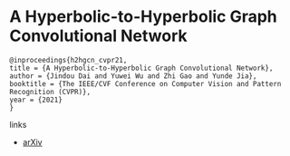 # A Hyperbolic-to-Hyperbolic Graph Convolutional Network

```
@inproceedings{h2hgcn_cvpr21,
title = {A Hyperbolic-to-Hyperbolic Graph Convolutional Network},
author = {Jindou Dai and Yuwei Wu and Zhi Gao and Yunde Jia},
booktitle = {The IEEE/CVF Conference on Computer Vision and Pattern Recognition (CVPR)},
year = {2021}
}
```

links
- [arXiv](https://arxiv.org/abs/2104.06942)
